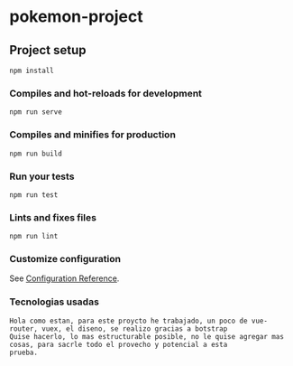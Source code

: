 # pokemon-project

## Project setup
```
npm install
```

### Compiles and hot-reloads for development
```
npm run serve
```

### Compiles and minifies for production
```
npm run build
```

### Run your tests
```
npm run test
```

### Lints and fixes files
```
npm run lint
```

### Customize configuration
See [Configuration Reference](https://cli.vuejs.org/config/).

### Tecnologias usadas
```
Hola como estan, para este proycto he trabajado, un poco de vue-router, vuex, el diseno, se realizo gracias a botstrap
Quise hacerlo, lo mas estructurable posible, no le quise agregar mas cosas, para sacrle todo el provecho y potencial a esta
prueba.
```
